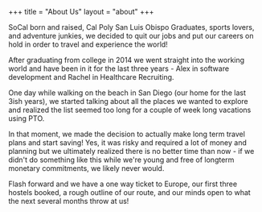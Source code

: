 +++
title = "About Us"
layout = "about"
+++

SoCal born and raised, Cal Poly San Luis Obispo Graduates, sports lovers, and adventure junkies, we decided to quit our jobs and put our careers on hold in order to travel and experience the world!

​After graduating from college in 2014 we went straight into the working world and have been in it for the last three years - Alex in software development and Rachel in Healthcare Recruiting.

One day while walking on the beach in San Diego (our home for the last 3ish years), we started talking about all the places we wanted to explore and realized the list seemed too long for a couple of week long vacations using PTO.

In that moment, we made the decision to actually make long term travel plans and start saving! Yes, it was risky and required a lot of money and planning but we ultimately realized there is no better time than now - if we didn't do something like this while we're young and free of longterm monetary commitments, we likely never would.

Flash forward and we have a one way ticket to Europe, our first three hostels booked, a rough outline of our route, and our minds open to what the next several months throw at us!

